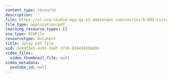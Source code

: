 ```yaml
---
content_type: resource
description: ''
file: https://ol-ocw-studio-app-qa.s3.amazonaws.com/courses/6-002-circuits-and-electronics-spring-2007/de8dfbe54c912edf373b016434558d04_COdQmA9g9S8.pdf
file_type: application/pdf
learning_resource_types: []
ocw_type: OCWFile
resourcetype: Document
title: 3play pdf file
uid: de8dfbe5-4c91-2edf-373b-016434558d04
video_files:
  video_thumbnail_file: null
video_metadata:
  youtube_id: null
---
```

